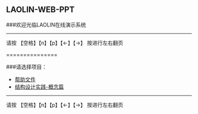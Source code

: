 

## LAOLIN-WEB-PPT
###欢迎光临LAOLIN在线演示系统
  

 * * * * * *
请按 【空格】【n】【p】【←】【→】 按进行左右翻页

===============

###请选择项目：

- <a href='./?ppt=ppt-help'>帮助文件</a>
- <a href='./?ppt=jg-concept-01'>结构设计实践-概念篇</a>

 * * * * * *
请按 【空格】【n】【p】【←】【→】 按进行左右翻页
